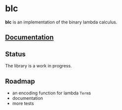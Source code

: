# blc
**blc** is an implementation of the binary lambda calculus.

## [Documentation](https://ljedrz.github.io/blc/doc/blc/index.html)

## Status

The library is a work in progress.

## Roadmap

- an encoding function for lambda `Term`s
- documentation
- more tests
